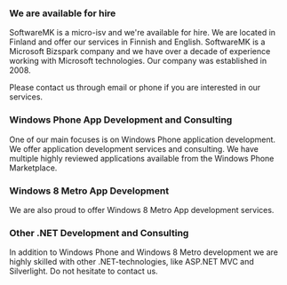 ### We are available for hire ###
SoftwareMK is a micro-isv and we're available for hire. We are located in Finland and offer our services in Finnish and English. SoftwareMK is a Microsoft Bizspark company and we have over a decade of experience working with Microsoft technologies. Our company was established in 2008.

Please contact us through email or phone if you are interested in our services.

### Windows Phone App Development and Consulting ###
One of our main focuses is on Windows Phone application development. We offer application development services and consulting. We have multiple highly reviewed applications available from the Windows Phone Marketplace.

### Windows 8 Metro App Development ###
We are also proud to offer Windows 8 Metro App development services. 

### Other .NET Development and Consulting ###
In addition to Windows Phone and Windows 8 Metro development we are highly skilled with other .NET-technologies, like ASP.NET MVC and Silverlight. Do not hesitate to contact us.